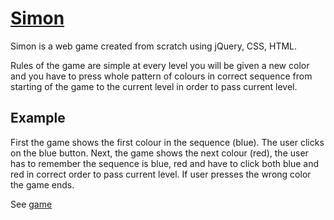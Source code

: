 # [Simon](https://rahuliitkgp31.github.io/Simon-Game/)

Simon is a web game created from scratch using jQuery, CSS, HTML.

Rules of the game are simple at every level you will be given a new color and you have to press whole pattern of colours in correct sequence from starting of the game to the current level in order to pass current level.

## Example

First the game shows the first colour in the sequence (blue). The user clicks on the blue button.
Next, the game shows the next colour (red), the user has to remember the sequence is blue, red and have to click both blue and red in correct order to pass current level.
If user presses the wrong color the game ends.

See [game](https://rahuliitkgp31.github.io/Simon-Game/)
